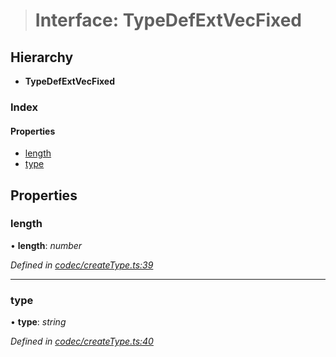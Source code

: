 > # Interface: TypeDefExtVecFixed

## Hierarchy

* **TypeDefExtVecFixed**

### Index

#### Properties

* [length](_codec_createtype_.typedefextvecfixed.md#length)
* [type](_codec_createtype_.typedefextvecfixed.md#type)

## Properties

###  length

• **length**: *number*

*Defined in [codec/createType.ts:39](https://github.com/polkadot-js/api/blob/d57dca5/packages/types/src/codec/createType.ts#L39)*

___

###  type

• **type**: *string*

*Defined in [codec/createType.ts:40](https://github.com/polkadot-js/api/blob/d57dca5/packages/types/src/codec/createType.ts#L40)*